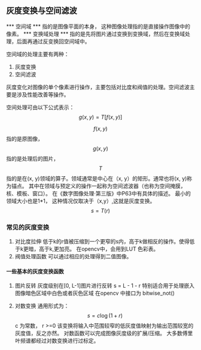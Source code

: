 ## 灰度变换与空间滤波

*** 空间域 *** 指的是图像平面的本身， 这种图像处理指的是直接操作图像中的像素。
*** 变换域处理 *** 指的是先将图片通过变换到变换域，然后在变换域处理，后面再通过反变换回空间域中。

空间域的处理主要有两种：
1. 灰度变换
2. 空间滤波

灰度变化对图像的单个像素进行操作，主要包括对比度和阀值的处理。空间滤波主要是涉及性能改善等操作。

空间处理可由以下公式表示：
   $$ g\left ( x,y \right ) = T\left [f \left(x,y \right) \right] $$
   
   $$f \left(x,y \right) $$ 指的是原图像， $$g\left ( x,y \right ) $$ 指的是处理后的图片，$$ T $$指的是在(x, y)领域的算子。领域通常是中心在（x, y）的矩形。通常也将(x, y)称为锚点。
  其中在领域与预定义的操作一起称为空间滤波器（也称为空间掩膜，核、模板、窗口）。
在《数字图像处理·第三版》中P63中有具体的描述。
  最小的领域大小也是1*1， 这种情况仅取决于（x,y）,这就是灰度变换。
  		$$s= T\left(r\right) $$

### 常见的灰度变换
1. 对比度拉伸
 低于k的r值被压缩到一个更窄的s内，高于k做相反的操作。使得低于k更暗，高于k,更加亮。
在opencv中，会用到LUT 色彩表。
2. 阀值处理函数
	可以通过相应的处理得到二值图像。

#### 一些基本的灰度变换函数

1. 图片反转
灰度级别在[0, L-1]图片进行反转
               s = L - 1 - r
特别适合用于处理嵌入图像暗色区域中白色或者灰色区域
在opencv 中接口为 bitwise_not()

2. 对数变换
    通用形式为：
         $$ s = c\log \left ( 1+r \right ) $$
    c 为常数， r >=0
该变换将输入中范围较窄的低灰度值映射为输出范围较宽的灰度值，反之亦然。
对数函数可以完成图像灰度级的扩展/压缩。 
大多数傅里叶频谱都经过对数变换进行过标定。

